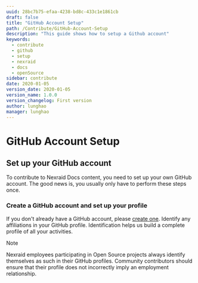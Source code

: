 ```yaml
---
uuid: 28bc7b75-efaa-4238-bd8c-433c1e1861cb
draft: false
title: "GitHub Account Setup"
path: /Contribute/GitHub-Account-Setup
description: "This guide shows how to setup a Github account"
keywords: 
  - contribute
  - github
  - setup
  - nexraid
  - docs
  - openSource
sidebar: contribute
date: 2020-01-05
version_date: 2020-01-05
version_name: 1.0.0
version_changelog: First version
author: lunghao
manager: lunghao
---
```


# GitHub Account Setup

## Set up your GitHub account

To contribute to Nexraid Docs content, you need to set up your own GitHub account. The good news is, you usually only have to perform these steps once.

### Create a GitHub account and set up your profile

If you don't already have a GitHub account, please [create one](https://github.com/join). Identify any affiliations in your GitHub profile. Identification helps us build a complete profile of all your activities.

>[!NOTE]
> Nexraid employees participating in Open Source projects always identify themselves as such in their GitHub profiles. Community contributors should ensure that their profile does not incorrectly imply an employment relationship.
